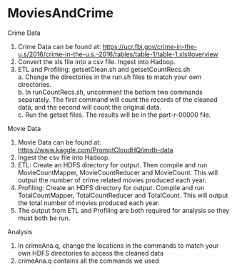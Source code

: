# MoviesAndCrime

Crime Data
1. Crime Data can be found at: https://ucr.fbi.gov/crime-in-the-u.s/2016/crime-in-the-u.s.-2016/tables/table-1/table-1.xls#overview
2. Convert the xls file into a csv file. Ingest into Hadoop.
3. ETL and Profiling: getsetClean.sh and getsetCountRecs.sh
<br>a. Change the directories in the run.sh files to match your own directories.
<br>b. In runCountRecs.sh, uncomment the bottom two commands separately. The first command will count the records of the cleaned data, and the second will count the original data. 
<br>c. Run the getset files. The results will be in the part-r-00000 file.

Movie Data
1. Movie Data can be found at:
https://www.kaggle.com/PromptCloudHQ/imdb-data
2. Ingest the csv file into Hadoop.
3. ETL: Create an HDFS directory for output. Then compile and run MovieCountMapper, MovieCountReducer and MovieCount. This will output the number of crime related movies produced each year.
4. Profiling: Create an HDFS directory for output. Compile and run TotalCountMapper, TotalCountReducer and TotalCount. This will output the total number of movies produced each year.
5. The output from ETL and Profiling are both required for analysis so they must both be run.


Analysis
1. In crimeAna.q, change the locations in the commands to match your own HDFS directories to access the cleaned data
2. crimeAna.q contains all the commands we used

